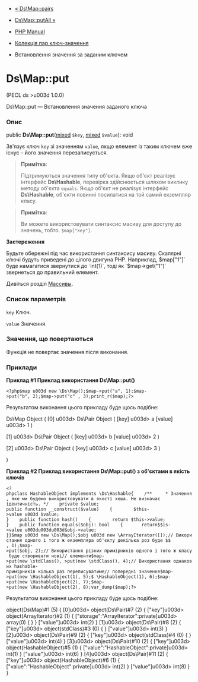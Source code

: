 - [« Ds\Map::pairs](ds-map.pairs.md)
- [Ds\Map::putAll »](ds-map.putall.md)

- [PHP Manual](index.md)
- [Колекція пар ключ-значення](class.ds-map.md)
- Встановлення значення за заданим ключем

# Ds\Map::put

(PECL ds \>u003d 1.0.0)

Ds\Map::put — Встановлення значення заданого ключа

### Опис

public
**Ds\Map::put**([mixed](language.types.declarations.md#language.types.declarations.mixed)
`$key`,
[mixed](language.types.declarations.md#language.types.declarations.mixed)
`$value`): void

Зв'язує ключ `key` зі значенням `value`, якщо елемент із таким ключем
вже існує – його значення перезаписується.

> **Примітка**:
>
> Підтримуються значення типу об'єкта. Якщо об'єкт реалізує інтерфейс
> **Ds\Hashable**, перевірка здійснюється шляхом виклику методу об'єкта
> `equals`. Якщо об'єкт не реалізує інтерфейс **Ds\Hashable**, об'єкти
> повинні посилатися на той самий екземпляр класу.

> **Примітка**:
>
> Ви можете використовувати синтаксис масиву для доступу до значень, тобто.
> `$map["key"]`.

**Застереження**

Будьте обережні під час використання синтаксису масиву. Скалярні ключі
будуть приведені до цілого двигуна PHP. Наприклад, $map["1"]` буде
намагатися звернутися до `int(1)`, тоді як `$map->get("1")` звернеться до
правильний елемент.

Дивіться розділ [Массивы](language.types.array.md).

### Список параметрів

`key`
Ключ.

`value`
Значення.

### Значення, що повертаються

Функція не повертає значення після виконання.

### Приклади

**Приклад #1 Приклад використання **Ds\Map::put()****

` <?php$map u003d new \Ds\Map();$map->put("a", 1);$map->put("b", 2);$map->put("c" , 3);print_r($map);?> `

Результатом виконання цього прикладу буде щось подібне:

Ds\Map Object
(
[0] u003d> Ds\Pair Object
(
[key] u003d> a
[value] u003d> 1
)

[1] u003d> Ds\Pair Object
(
[key] u003d> b
[value] u003d> 2
)

[2] u003d> Ds\Pair Object
(
[key] u003d> c
[value] u003d> 3
)

)

**Приклад #2 Приклад використання **Ds\Map::put()** з об'єктами в
якість ключів**

` <?phpclass HashableObject implements \Ds\Hashable{    /**     * Значення, яке ми будемо використовувати в якості хеша. Не визначає ідентичність. */    private $value; public function __construct($value)    {        $this->value u003d $value; }    public function hash()    {        return $this->value; }    public function equals($obj): bool    {       return$$is->value u003du003du003d$obj->value; }}$map u003d new \Ds\Map();$obj u003d new \ArrayIterator([]);// Використання одного і того ж екземпляра об'єкту декілька роз буде $$ , 1);$map->put($obj, 2);// Використання різних примірників одного і того ж класу буде створювати нові// елементи$map->put(new \stdClass(), >put(new \stdClass(), 4);// Використання однакових hashable-примірників кілька раз переписуватиме// попередні значення$map->put(new \HashableObject(1), 5);$ \HashableObject(1), 6);$map->put(new \HashableObject(2), 7);$map->put(new \HashableObject(2), 8);var_dump($map);?> `

Результатом виконання цього прикладу буде щось подібне:

object(Ds\Map)#1 (5) {
[0]u003d>
object(Ds\Pair)#7 (2) {
["key"]u003d>
object(ArrayIterator)#2 (1) {
["storage":"ArrayIterator":private]u003d>
array(0) {
}
}
["value"]u003d>
int(2)
}
[1]u003d>
object(Ds\Pair)#8 (2) {
["key"]u003d>
object(stdClass)#3 (0) {
}
["value"]u003d>
int(3)
}
[2]u003d>
object(Ds\Pair)#9 (2) {
["key"]u003d>
object(stdClass)#4 (0) {
}
["value"]u003d>
int(4)
}
[3]u003d>
object(Ds\Pair)#10 (2) {
["key"]u003d>
object(HashableObject)#5 (1) {
["value":"HashableObject":private]u003d>
int(1)
}
["value"]u003d>
int(6)
}
[4]u003d>
object(Ds\Pair)#11 (2) {
["key"]u003d>
object(HashableObject)#6 (1) {
["value":"HashableObject":private]u003d>
int(2)
}
["value"]u003d>
int(8)
}
}
